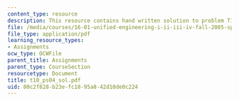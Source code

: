 ```yaml
---
content_type: resource
description: This resource contains hand written solution to problem T10.
file: /media/courses/16-01-unified-engineering-i-ii-iii-iv-fall-2005-spring-2006/00c2f828b23efc1895a842d10de0c224_t10_ps04_sol.pdf
file_type: application/pdf
learning_resource_types:
- Assignments
ocw_type: OCWFile
parent_title: Assignments
parent_type: CourseSection
resourcetype: Document
title: t10_ps04_sol.pdf
uid: 00c2f828-b23e-fc18-95a8-42d10de0c224
---
```

